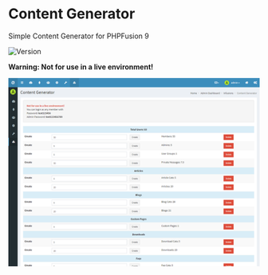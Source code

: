 # Content Generator
Simple Content Generator for PHPFusion 9

![Version](https://img.shields.io/badge/Version-1.1.6-blue.svg)

**Warning: Not for use in a live environment!**

![Preview](screenshot.png)
